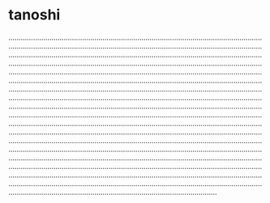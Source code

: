# tanoshi
..............................................................................................................................................................................................................................................................................................................................................................................................................................................................................................................................................................................................................................................................................................................................................................................................................................................................................................................................................................................................................................................................................................................................................................................................................................................................................................................................................................................................................................................................................................................................................................................................................................................................................................................................................................................................................................................................................................................................................................................................................................................................................................................................................................................................................................................................................................................................................................................................................................